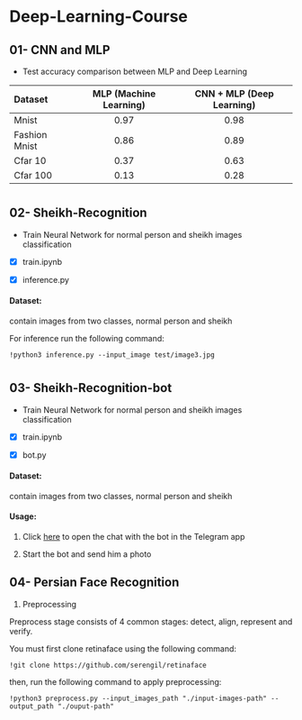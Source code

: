 # Deep-Learning-Course

## 01- CNN and MLP

- Test accuracy comparison between MLP and Deep Learning

| Dataset | MLP (Machine Learning) | CNN + MLP (Deep Learning) |
| :---         |     :---:      |          :---: |
| Mnist  | 0.97     | 0.98    |
|Fashion Mnist     | 0.86       | 0.89    |
|Cfar 10     | 0.37       | 0.63      |
|Cfar 100     | 0.13       | 0.28      |

#

## 02- Sheikh-Recognition

- Train Neural Network for normal person and sheikh images classification

- [x] train.ipynb

- [x] inference.py

#### Dataset: 

contain images from two classes, normal person and sheikh

For inference run the following command:

```
!python3 inference.py --input_image test/image3.jpg

```

#

## 03- Sheikh-Recognition-bot

- Train Neural Network for normal person and sheikh images classification

- [x] train.ipynb

- [x] bot.py

#### Dataset:

contain images from two classes, normal person and sheikh

#### Usage:

1. Click [here](https://t.me/SheikhRecognition_bot) to open the chat with the bot in the Telegram app

2. Start the bot and send him a photo

## 04- Persian Face Recognition

1. Preprocessing

Preprocess stage consists of 4 common stages: detect, align, represent and verify.

You must first clone retinaface using the following command:

```
!git clone https://github.com/serengil/retinaface
```

then, run the following command to apply preprocessing:

```
!python3 preprocess.py --input_images_path "./input-images-path" --output_path "./ouput-path"
```
